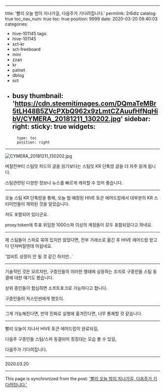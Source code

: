 
---
title: '빨리 오늘 밤이 지나가길, 다음주가 기다려집니다.'
permlink: 2r6diz
catalog: true
toc_nav_num: true
toc: true
position: 9999
date: 2020-03-20 09:40:03
categories:
- hive-101145
tags:
- hive-101145
- sct-kr
- sct-freeboard
- mini
- zzan
- kr
- palnet
- dblog
- sct
- busy
thumbnail: 'https://cdn.steemitimages.com/DQmaTeMBr5tLH48B5ZVcPXbQ962x9zLmtCZAuufHfNqHibV/CYMERA_20181211_130202.jpg'
sidebar:
    right:
        sticky: true
widgets:
    -
        type: toc
        position: right
---


![CYMERA_20181211_130202.jpg](https://cdn.steemitimages.com/DQmaTeMBr5tLH48B5ZVcPXbQ962x9zLmtCZAuufHfNqHibV/CYMERA_20181211_130202.jpg)

며칠전부터 스팀잇 피드의 글을 읽기보다는 스팀잇 KR 단톡방 글을 더 자주 읽게 됩니다.

스팀관련된 다양한 정보나 뉴스를 빠르게 캐치할 수 있어 좋습니다.

***

오늘 스팀 KR 단톡방을 통해,  오늘 밤 예정된 HIVE 토큰 에어드랍에서 대부분의 KR 스티미언들이 제외된 것을 알았습니다.

저도 포함되어 있더군요.

proxy.token에 투표 위임한 1000스파 이상의 계정들이 모두 포함되었다고 하네요.

***

제 스팀들이 스파로 묶여 있지만 않았다면, 전부 거래소로 옮긴 후 HIVE 에어드랍 받고 다 던져버릴텐데 아쉽네요.

'업비트 상장이 안 될 것 같긴 하지만..` 

***

기술적인 것은 모르지만, 구증인들의 이러한 행태에 상응하는 조치로 구증인들 스팀 동결에 대한 얘기도 봤습니다.

상위 증인들이 합심하면 소프트포크로 가능하다고 합니다.

구증인들이 저스틴썬에게 했듯이.

***

그게 가능해진다면, 
만약 진짜로 실행에 옮겨진다면,
너무 통쾌할 것 같습니다.

***

빨리 오늘이 지나서 HIVE 토큰 에어드랍이 완료되길,

다음주 구증인들 스팀/스파 동결되어 징징대는 모습 볼 수 있길,

다음주가 기다려집니다.

***

2020.03.20

- - -

This page is synchronized from the post: ['빨리 오늘 밤이 지나가길, 다음주가 기다려집니다.'](https://steemit.com/@lucky2015/2r6diz)
